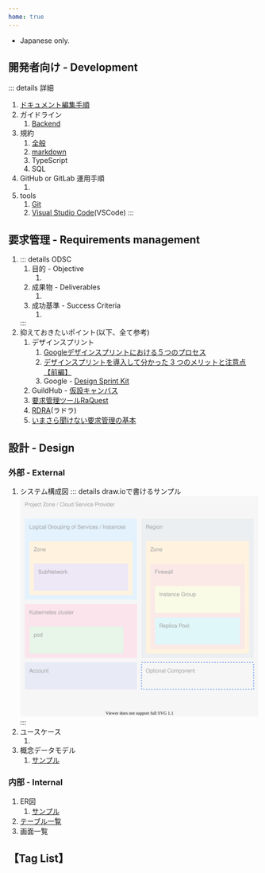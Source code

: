 ```yaml
---
home: true
---
```

<!-- markdownlint-disable MD041 -->
- Japanese only.
<!-- markdownlint-enable MD041 -->

## 開発者向け - Development
::: details 詳細
1. [ドキュメント編集手順](./development/document_editing_procedure.md)
1. ガイドライン
    1. [Backend](development/guidelines/backend.md)
1. 規約
    1. [全般](./development/rules/general.md)
    1. [markdown](./development/rules/markdown.md)
    1. TypeScript
    1. SQL
1. GitHub or GitLab 運用手順
    1. <GreenBadge text="T.B.D." />
1. tools
    1. [Git](./development/tools/Git.md)
    1. [Visual Studio Code](./development/tools/VisualStudioCode.md)(VSCode)
:::

## 要求管理 - Requirements management
1. ::: details ODSC
    1. 目的 - Objective
        1. <GreenBadge text="T.B.D." />
    1. 成果物 - Deliverables
        1. <GreenBadge text="T.B.D." />
    1. 成功基準 - Success Criteria
        1. <GreenBadge text="T.B.D." />
    :::
1. 抑えておきたいポイント(以下、全て参考)
    1. デザインスプリント
        1. [Googleデザインスプリントにおける５つのプロセス](https://uxmilk.jp/62285)
        1. [デザインスプリントを導入して分かった 3 つのメリットと注意点【前編】](https://tech.pepabo.com/2017/10/16/design-sprint-1/)
        1. Google - [Design Sprint Kit](https://designsprintkit.withgoogle.com)
    1. GuildHub - [仮設キャンバス](https://lp.guildhub.jp)
    1. [要求管理ツールRaQuest](https://www.raquest.jp/products/)
    1. [RDRA](http://k-method.jp)(ラドラ)
    1. [いまさら聞けない要求管理の基本](https://www.itmedia.co.jp/im/articles/0408/25/news100.html)

## 設計 - Design
### 外部 - External
1. システム構成図
    ::: details draw.ioで書けるサンプル
    ![構成図](./external/images/configuration-diagram.drawio.svg)
    :::
1. ユースケース
    1. <GreenBadge text="T.B.D." />
1. 概念データモデル
    1. [サンプル](./external/conceptual_data_model/sample.md)

### 内部 - Internal
1. ER図
    1. [サンプル](./internal/er/sample.md)
1. [テーブル一覧](./internal/list_tables.md)
1. 画面一覧

## 【Tag List】
<TagList />
